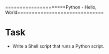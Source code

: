 =====================Python - Hello, World==============================

#			 Task

+ Write a Shell script that runs a Python script.

